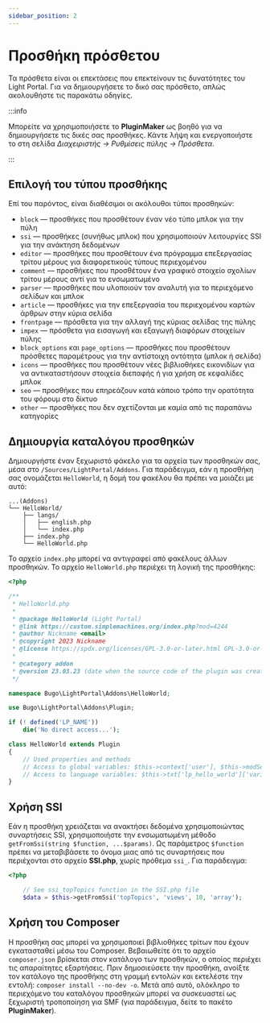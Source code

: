 ```yaml
---
sidebar_position: 2
---
```


# Προσθήκη πρόσθετου
Τα πρόσθετα είναι οι επεκτάσεις που επεκτείνουν τις δυνατότητες του Light Portal. Για να δημιουργήσετε το δικό σας πρόσθετο, απλώς ακολουθήστε τις παρακάτω οδηγίες.

:::info

Μπορείτε να χρησιμοποιήσετε το **PluginMaker** ως βοηθό για να δημιουργήσετε τις δικές σας προσθήκες. Κάντε λήψη και ενεργοποιήστε το στη σελίδα _Διαχειριστής -> Ρυθμίσεις πύλης -> Πρόσθετα_.

:::

## Επιλογή του τύπου προσθήκης
Επί του παρόντος, είναι διαθέσιμοι οι ακόλουθοι τύποι προσθηκών:

* `block` — προσθήκες που προσθέτουν έναν νέο τύπο μπλοκ για την πύλη
* `ssi` — προσθήκες (συνήθως μπλοκ) που χρησιμοποιούν λειτουργίες SSI για την ανάκτηση δεδομένων
* `editor` — προσθήκες που προσθέτουν ένα πρόγραμμα επεξεργασίας τρίτου μέρους για διαφορετικούς τύπους περιεχομένου
* `comment` — προσθήκες που προσθέτουν ένα γραφικό στοιχείο σχολίων τρίτου μέρους αντί για το ενσωματωμένο
* `parser` — προσθήκες που υλοποιούν τον αναλυτή για το περιεχόμενο σελίδων και μπλοκ
* `article` — προσθήκες για την επεξεργασία του περιεχομένου καρτών άρθρων στην κύρια σελίδα
* `frontpage` — πρόσθετα για την αλλαγή της κύριας σελίδας της πύλης
* `impex` — πρόσθετα για εισαγωγή και εξαγωγή διαφόρων στοιχείων πύλης
* `block_options` και `page_options` — προσθήκες που προσθέτουν πρόσθετες παραμέτρους για την αντίστοιχη οντότητα (μπλοκ ή σελίδα)
* `icons` — προσθήκες που προσθέτουν νέες βιβλιοθήκες εικονιδίων για να αντικαταστήσουν στοιχεία διεπαφής ή για χρήση σε κεφαλίδες μπλοκ
* `seo` — προσθήκες που επηρεάζουν κατά κάποιο τρόπο την ορατότητα του φόρουμ στο δίκτυο
* `other` — προσθήκες που δεν σχετίζονται με καμία από τις παραπάνω κατηγορίες

## Δημιουργία καταλόγου προσθηκών
Δημιουργήστε έναν ξεχωριστό φάκελο για τα αρχεία των προσθηκών σας, μέσα στο `/Sources/LightPortal/Addons`. Για παράδειγμα, εάν η προσθήκη σας ονομάζεται `HelloWorld`, η δομή του φακέλου θα πρέπει να μοιάζει με αυτό:

```
...(Addons)
└── HelloWorld/
    ├── langs/
    │   ├── english.php
    │   └── index.php
    ├── index.php
    └── HelloWorld.php
```

Το αρχείο `index.php` μπορεί να αντιγραφεί από φακέλους άλλων προσθηκών. Το αρχείο `HelloWorld.php` περιέχει τη λογική της προσθήκης:

```php
<?php

/**
 * HelloWorld.php
 *
 * @package HelloWorld (Light Portal)
 * @link https://custom.simplemachines.org/index.php?mod=4244
 * @author Nickname <email>
 * @copyright 2023 Nickname
 * @license https://spdx.org/licenses/GPL-3.0-or-later.html GPL-3.0-or-later
 *
 * @category addon
 * @version 23.03.23 (date when the source code of the plugin was created or last updated, in the format dd.mm.yy)
 */

namespace Bugo\LightPortal\Addons\HelloWorld;

use Bugo\LightPortal\Addons\Plugin;

if (! defined('LP_NAME'))
    die('No direct access...');

class HelloWorld extends Plugin
{
    // Used properties and methods
    // Access to global variables: $this->context['user'], $this->modSettings['variable'], etc.
    // Access to language variables: $this->txt['lp_hello_world']['variable_name']
}

```

## Χρήση SSI
Εάν η προσθήκη χρειάζεται να ανακτήσει δεδομένα χρησιμοποιώντας συναρτήσεις SSI, χρησιμοποιήστε την ενσωματωμένη μέθοδο `getFromSsi(string $function, ...$params)`. Ως παράμετρος `$function` πρέπει να μεταβιβάσετε το όνομα μιας από τις συναρτήσεις που περιέχονται στο αρχείο **SSI.php**, χωρίς πρόθεμα `ssi_`. Για παράδειγμα:

```php
<?php

    // See ssi_topTopics function in the SSI.php file
    $data = $this->getFromSsi('topTopics', 'views', 10, 'array');
```

## Χρήση του Composer
Η προσθήκη σας μπορεί να χρησιμοποιεί βιβλιοθήκες τρίτων που έχουν εγκατασταθεί μέσω του Composer. Βεβαιωθείτε ότι το αρχείο `composer.json` βρίσκεται στον κατάλογο των προσθηκών, ο οποίος περιέχει τις απαραίτητες εξαρτήσεις. Πριν δημοσιεύσετε την προσθήκη, ανοίξτε τον κατάλογο της προσθήκης στη γραμμή εντολών και εκτελέστε την εντολή: `composer install --no-dev -o`. Μετά από αυτό, ολόκληρο το περιεχόμενο του καταλόγου προσθηκών μπορεί να συσκευαστεί ως ξεχωριστή τροποποίηση για SMF (για παράδειγμα, δείτε το πακέτο **PluginMaker**).
